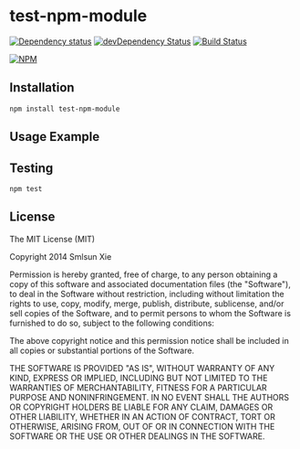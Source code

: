 # test-npm-module

[![Dependency status](http://img.shields.io/david/smlsunxie/test-npm-module.svg?style=flat)](https://david-dm.org/smlsunxie/test-npm-module)
[![devDependency Status](http://img.shields.io/david/dev/smlsunxie/test-npm-module.svg?style=flat)](https://david-dm.org/smlsunxie/test-npm-module#info=devDependencies)
[![Build Status](http://img.shields.io/travis/smlsunxie/test-npm-module.svg?style=flat&branch=master)](https://travis-ci.org/smlsunxie/test-npm-module)

[![NPM](https://nodei.co/npm/test-npm-module.svg?style=flat)](https://npmjs.org/package/test-npm-module)

## Installation

    npm install test-npm-module

## Usage Example

## Testing

    npm test

## License

The MIT License (MIT)

Copyright 2014 Smlsun Xie

Permission is hereby granted, free of charge, to any person obtaining a copy
of this software and associated documentation files (the "Software"), to deal
in the Software without restriction, including without limitation the rights
to use, copy, modify, merge, publish, distribute, sublicense, and/or sell
copies of the Software, and to permit persons to whom the Software is
furnished to do so, subject to the following conditions:

The above copyright notice and this permission notice shall be included in
all copies or substantial portions of the Software.

THE SOFTWARE IS PROVIDED "AS IS", WITHOUT WARRANTY OF ANY KIND, EXPRESS OR
IMPLIED, INCLUDING BUT NOT LIMITED TO THE WARRANTIES OF MERCHANTABILITY,
FITNESS FOR A PARTICULAR PURPOSE AND NONINFRINGEMENT. IN NO EVENT SHALL THE
AUTHORS OR COPYRIGHT HOLDERS BE LIABLE FOR ANY CLAIM, DAMAGES OR OTHER
LIABILITY, WHETHER IN AN ACTION OF CONTRACT, TORT OR OTHERWISE, ARISING FROM,
OUT OF OR IN CONNECTION WITH THE SOFTWARE OR THE USE OR OTHER DEALINGS IN
THE SOFTWARE.

